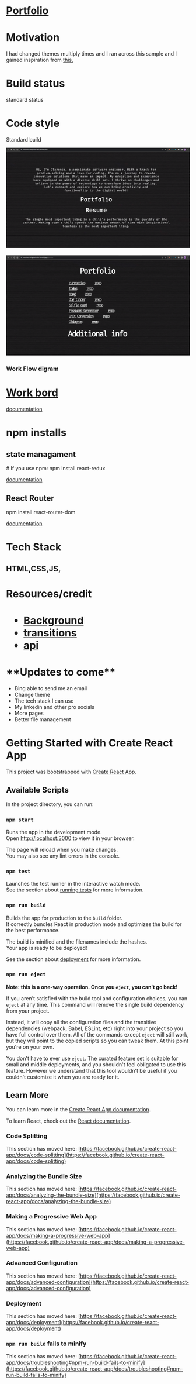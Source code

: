 <h1> <a href="https://app.netlify.com/sites/preeminent-sfogliatella-9ee1bf/overview">Portfolio</a></h1>
<h1>Motivation</h1>
<p> I had changed themes multiply times and I ran across this sample and I gained inspiration from  <a href="https://p5aholic.me/projects/">this.</a></p>

<h1> Build status</h1>
<p> standard status</p>
<h1> Code style</h1>
<p> Standard build<p>

<img src="./public/websiteScreeshots/HomePage.PNG">
<br>
<br>
<img src="./public/websiteScreeshots/portfiolio.PNG">







<h3> Work Flow digram</h3>

<a href="https://app.diagrams.net/#G1RX0YdLqpaTrwnU43XOAnhvSgkpljHpl4" target = "_blank" alt="plaing diagram" >

<h1> Work bord</h1>

<a href="https://trello.com/b/apJOwOcg/map" target= "_blank" alt="planning board" >documentation</a>



<h1> npm installs</h1>
<h2> state managament</h2>
<p> # If you use npm:
npm install react-redux</p>

<a href="https://react-redux.js.org/introduction/getting-started" target = "_blank" alt = "react redux documentaion">documentation</a>


<h2> React Router</h2>

<p> npm install react-router-dom</p>

<a href="https://reactrouter.com/en/main/start/tutorial" target = "_blank" alt = "router documentation">documentation</a>

<h1> Tech Stack</h1>
<h2>HTML,CSS,JS,<h2>

<h1>Resources/credit<h1>
<ul>
    <li><a href="https://www.vecteezy.com/video/11168860-glitch-noise-static-television-vfx-visual-video-effects-stripes-background-tv-screen-noise-glitch-effect-video-background-transition-effect-for-video-editing-more-elements-in-our-portfolio">Background</a></li>
    <li><a href="https://www.framer.com/motion/introduction/">transitions</a></li>
    <li><a href="https://api-ninjas.com/api/quotes">api</a></li>

</ul>

<h1>**Updates to come**</h1>
<ul>
    <li>
        Bing able to send me an email
    </li>
    <li>
        Change theme
    </li>
    <li>
        The tech stack I can use
    </li>
    <li>
        My linkedin and other pro socials
    </li>
    <li>
        More pages
    </li>
    <li>
        Better file management
    </li>
</ul>



<!-- documetions for react bellow -->



















































# Getting Started with Create React App

This project was bootstrapped with [Create React App](https://github.com/facebook/create-react-app).

## Available Scripts

In the project directory, you can run:

### `npm start`

Runs the app in the development mode.\
Open [http://localhost:3000](http://localhost:3000) to view it in your browser.

The page will reload when you make changes.\
You may also see any lint errors in the console.

### `npm test`

Launches the test runner in the interactive watch mode.\
See the section about [running tests](https://facebook.github.io/create-react-app/docs/running-tests) for more information.

### `npm run build`

Builds the app for production to the `build` folder.\
It correctly bundles React in production mode and optimizes the build for the best performance.

The build is minified and the filenames include the hashes.\
Your app is ready to be deployed!

See the section about [deployment](https://facebook.github.io/create-react-app/docs/deployment) for more information.

### `npm run eject`

**Note: this is a one-way operation. Once you `eject`, you can't go back!**

If you aren't satisfied with the build tool and configuration choices, you can `eject` at any time. This command will remove the single build dependency from your project.

Instead, it will copy all the configuration files and the transitive dependencies (webpack, Babel, ESLint, etc) right into your project so you have full control over them. All of the commands except `eject` will still work, but they will point to the copied scripts so you can tweak them. At this point you're on your own.

You don't have to ever use `eject`. The curated feature set is suitable for small and middle deployments, and you shouldn't feel obligated to use this feature. However we understand that this tool wouldn't be useful if you couldn't customize it when you are ready for it.

## Learn More

You can learn more in the [Create React App documentation](https://facebook.github.io/create-react-app/docs/getting-started).

To learn React, check out the [React documentation](https://reactjs.org/).

### Code Splitting

This section has moved here: [https://facebook.github.io/create-react-app/docs/code-splitting](https://facebook.github.io/create-react-app/docs/code-splitting)

### Analyzing the Bundle Size

This section has moved here: [https://facebook.github.io/create-react-app/docs/analyzing-the-bundle-size](https://facebook.github.io/create-react-app/docs/analyzing-the-bundle-size)

### Making a Progressive Web App

This section has moved here: [https://facebook.github.io/create-react-app/docs/making-a-progressive-web-app](https://facebook.github.io/create-react-app/docs/making-a-progressive-web-app)

### Advanced Configuration

This section has moved here: [https://facebook.github.io/create-react-app/docs/advanced-configuration](https://facebook.github.io/create-react-app/docs/advanced-configuration)

### Deployment

This section has moved here: [https://facebook.github.io/create-react-app/docs/deployment](https://facebook.github.io/create-react-app/docs/deployment)

### `npm run build` fails to minify

This section has moved here: [https://facebook.github.io/create-react-app/docs/troubleshooting#npm-run-build-fails-to-minify](https://facebook.github.io/create-react-app/docs/troubleshooting#npm-run-build-fails-to-minify)







